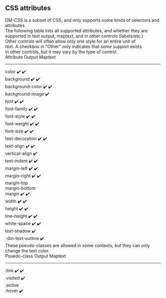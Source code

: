 ## CSS attributes    
DM-CSS is a subset of CSS, and only supports some kinds of selectors and    
attributes.    
The following table lists all supported attributes, and whether they are    
supported in text output, maptext, and in other controls (labels/etc.)    
Other controls will often allow only one style for an entire unit of    
text. A checkbox in \"Other\" only indicates that *some* support exists    
in other controls, but it may vary by the type of control.    
  Attribute          Output   Maptext    
  ------------------ -------- ---------    
  color              ✔️       ✔️    
  background         ✔️       ✔️    
  background-color   ✔️       ✔️    
  background-image   ✔️           
  font               ✔️       ✔️    
  font-family        ✔️       ✔️    
  font-style         ✔️       ✔️    
  font-weight        ✔️       ✔️    
  font-size          ✔️       ✔️    
  text-decoration    ✔️       ✔️    
  text-align         ✔️       ✔️    
  vertical-align              ✔️    
  text-indent        ✔️       ✔️    
  margin-left        ✔️       ✔️    
  margin-right       ✔️       ✔️    
  margin-top                      
  margin-bottom                   
  margin             ✔️       ✔️    
  width              ✔️       ✔️    
  height             ✔️       ✔️    
  line-height        ✔️       ✔️    
  white-space        ✔️       ✔️    
  text-shadow                 ✔️    
  -dm-text-outline            ✔️    
These pseudo-classes are allowed in some contexts, but they can only    
change the text color.    
  Psuedo-class   Output   Maptext    
  -------------- -------- ---------    
  :link          ✔️       ✔️    
  :visited       ✔️           
  :active                     
  :hover                  ✔️  